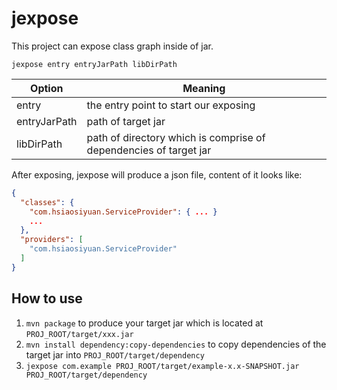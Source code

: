 # jexpose

This project can expose class graph inside of jar.

```
jexpose entry entryJarPath libDirPath
```

Option | Meaning
-------|--------
entry| the entry point to start our exposing
entryJarPath | path of target jar
libDirPath| path of directory which is comprise of dependencies of target jar

After exposing, jexpose will produce a json file, content of it looks like:

```json
{
  "classes": {
    "com.hsiaosiyuan.ServiceProvider": { ... }
    ...
  },
  "providers": [
    "com.hsiaosiyuan.ServiceProvider"
  ]
}
```

## How to use

1. `mvn package` to produce your target jar which is located at `PROJ_ROOT/target/xxx.jar`
2. `mvn install dependency:copy-dependencies` to copy dependencies of the target jar into `PROJ_ROOT/target/dependency`
3. `jexpose com.example PROJ_ROOT/target/example-x.x-SNAPSHOT.jar PROJ_ROOT/target/dependency`